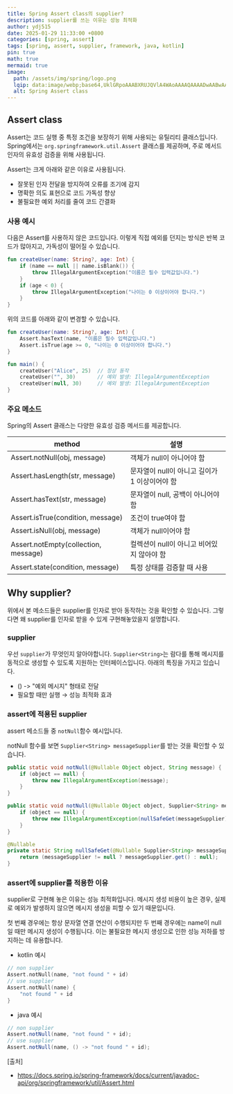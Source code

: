 ```yaml
---
title: Spring Assert class의 supplier?
description: supplier를 쓰는 이유는 성능 최적화
author: ydj515
date: 2025-01-29 11:33:00 +0800
categories: [spring, assert]
tags: [spring, assert, supplier, framework, java, kotlin]
pin: true
math: true
mermaid: true
image:
  path: /assets/img/spring/logo.png
  lqip: data:image/webp;base64,UklGRpoAAABXRUJQVlA4WAoAAAAQAAAADwAABwAAQUxQSDIAAAARL0AmbZurmr57yyIiqE8oiG0bejIYEQTgqiDA9vqnsUSI6H+oAERp2HZ65qP/VIAWAFZQOCBCAAAA8AEAnQEqEAAIAAVAfCWkAALp8sF8rgRgAP7o9FDvMCkMde9PK7euH5M1m6VWoDXf2FkP3BqV0ZYbO6NA/VFIAAAA
  alt: Spring Assert class
---
```


## Assert class
Assert는 코드 실행 중 특정 조건을 보장하기 위해 사용되는 유틸리티 클래스입니다.
Spring에서는 `org.springframework.util.Assert` 클래스를 제공하며, 주로 메서드 인자의 유효성 검증을 위해 사용됩니다.

Assert는 크게 아래와 같은 이유로 사용됩니다.

- 잘못된 인자 전달을 방지하여 오류를 조기에 감지
- 명확한 의도 표현으로 코드 가독성 향상
- 불필요한 예외 처리를 줄여 코드 간결화

### 사용 예시
다음은 Assert를 사용하지 않은 코드입니다. 이렇게 직접 예외를 던지는 방식은 반복 코드가 많아지고, 가독성이 떨어질 수 있습니다.
```kotlin
fun createUser(name: String?, age: Int) {
    if (name == null || name.isBlank()) {
        throw IllegalArgumentException("이름은 필수 입력값입니다.")
    }
    if (age < 0) {
        throw IllegalArgumentException("나이는 0 이상이어야 합니다.")
    }
}
```

위의 코드를 아래와 같이 변경할 수 있습니다.

```kotlin
fun createUser(name: String?, age: Int) {
    Assert.hasText(name, "이름은 필수 입력값입니다.")
    Assert.isTrue(age >= 0, "나이는 0 이상이어야 합니다.")
}

fun main() {
    createUser("Alice", 25)  // 정상 동작
    createUser("", 30)       // 예외 발생: IllegalArgumentException
    createUser(null, 30)     // 예외 발생: IllegalArgumentException
}
```

### 주요 메소드
Spring의 Assert 클래스는 다양한 유효성 검증 메서드를 제공합니다.

| method                               | 설명                                          |
| ------------------------------------ | --------------------------------------------- |
| Assert.notNull(obj, message)         | 객체가 null이 아니어야 함                     |
| Assert.hasLength(str, message)       | 문자열이 null이 아니고 길이가 1 이상이어야 함 |
| Assert.hasText(str, message)         | 문자열이 null, 공백이 아니어야 함             |
| Assert.isTrue(condition, message)    | 조건이 true여야 함                            |
| Assert.isNull(obj, message)          | 객체가 null이어야 함                          |
| Assert.notEmpty(collection, message) | 컬렉션이 null이 아니고 비어있지 않아야 함     |
| Assert.state(condition, message)     | 특정 상태를 검증할 때 사용                    |

## Why supplier?
위에서 본 메소드들은 supplier를 인자로 받아 동작하는 것을 확인할 수 있습니다. 그렇다면 왜 supplier를 인자로 받을 수 있게 구현해놓았을지 설명합니다.

### supplier
우선 `supplier`가 무엇인지 알아야합니다.
`Supplier<String>`는 람다를 통해 메시지를 동적으로 생성할 수 있도록 지원하는 인터페이스입니다.
아래의 특징을 가지고 있습니다.

- () -> "예외 메시지" 형태로 전달
- 필요할 때만 실행 → 성능 최적화 효과

### assert에 적용된 supplier
assert 메소드들 중 `notNull`함수 예시입니다.

notNull 함수를 보면 `Supplier<String> messageSupplier`를 받는 것을 확인할 수 있습니다.

```java
public static void notNull(@Nullable Object object, String message) {
    if (object == null) {
        throw new IllegalArgumentException(message);
    }
}

public static void notNull(@Nullable Object object, Supplier<String> messageSupplier) {
    if (object == null) {
        throw new IllegalArgumentException(nullSafeGet(messageSupplier));
    }
}

@Nullable
private static String nullSafeGet(@Nullable Supplier<String> messageSupplier) {
    return (messageSupplier != null ? messageSupplier.get() : null);
}
```

### assert에 supplier를 적용한 이유
supplier로 구현해 놓은 이유는 성능 최적화입니다.
메시지 생성 비용이 높은 경우, 실제로 예외가 발생하지 않으면 메시지 생성을 피할 수 있기 때문입니다.

첫 번째 경우에는 항상 문자열 연결 연산이 수행되지만 두 번째 경우에는 name이 null일 때만 메시지 생성이 수행됩니다.
이는 불필요한 메시지 생성으로 인한 성능 저하를 방지하는 데 유용합니다.

- kotlin 예시
```kotlin
// non supplier
Assert.notNull(name, "not found " + id)
// use supplier
Assert.notNull(name) {
    "not found " + id
}
```

- java 예시
```java
// non supplier
Assert.notNull(name, "not found " + id);
// use supplier
Assert.notNull(name, () -> "not found " + id);
```

[출처]  
- https://docs.spring.io/spring-framework/docs/current/javadoc-api/org/springframework/util/Assert.html